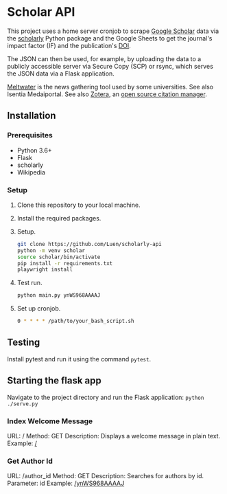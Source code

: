 # Scholar API

This project uses a home server cronjob to scrape [Google Scholar](https://scholar.google.com.au/) data via the [scholarly](https://github.com/scholarly-python-package/scholarly) Python package and the Google Sheets to get the journal's impact factor (IF) and the publication's [DOI](https://doi.org/).

The JSON can then be used, for example, by uploading the data to a publicly accessible server via Secure Copy (SCP) or rsync, which serves the JSON data via a Flask application.

[Meltwater](https://www.meltwater.com/) is the news gathering tool used by some universities. See also Isentia Medaiportal.
See also [Zotera](https://www.zotero.org/), an [open source citation manager](https://github.com/zotero/zotero).

## Installation

### Prerequisites

- Python 3.6+
- Flask
- scholarly
- Wikipedia

### Setup

1. Clone this repository to your local machine.
2. Install the required packages.
3. Setup.

    ```bash
    git clone https://github.com/Luen/scholarly-api
    python -m venv scholar
    source scholar/bin/activate
    pip install -r requirements.txt
    playwright install
    ```

4. Test run.

    ```bash
    python main.py ynWS968AAAAJ
    ```

5. Set up cronjob.

    ```bash
    0 * * * * /path/to/your_bash_script.sh
    ```

## Testing

Install pytest and run it using the command `pytest`.

## Starting the flask app

Navigate to the project directory and run the Flask application:
`python ./serve.py`

### Index Welcome Message

URL: /
Method: GET
Description: Displays a welcome message in plain text.
Example: [/](http://127.0.0.1:5000/)

### Get Author Id

URL: /author_id
Method: GET
Description: Searches for authors by id.
Parameter: id
Example: [/ynWS968AAAAJ](http://127.0.0.1:5000/ynWS968AAAAJ)
